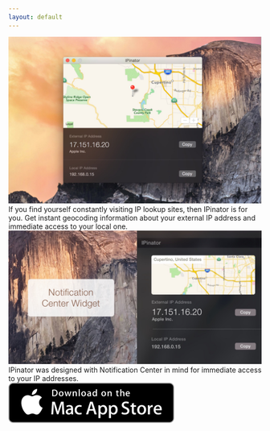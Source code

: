 ```yaml
---
layout: default
---
```


<img class="screenshot" src="/images/app.jpg" alt="A screenshot of IPinator">

<div class="description">
  If you find yourself constantly visiting IP lookup sites, then IPinator is for you. Get instant geocoding information about your external IP address and immediate access to your local one.
</div>

<img class="screenshot" src="/images/screenshot.jpg" alt="A screenshot of IPinator">

<div class="description">
  IPinator was designed with Notification Center in mind for immediate access to your IP addresses.
</div>

<a class="download-button" href="https://itunes.apple.com/us/app/ipinator/id959111981">
  <img src="/images/appstore.svg" alt="">
</a>
